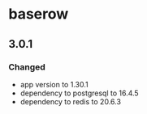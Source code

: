 # baserow

## 3.0.1

### Changed

- app version to 1.30.1
- dependency to postgresql to 16.4.5
- dependency to redis to 20.6.3
